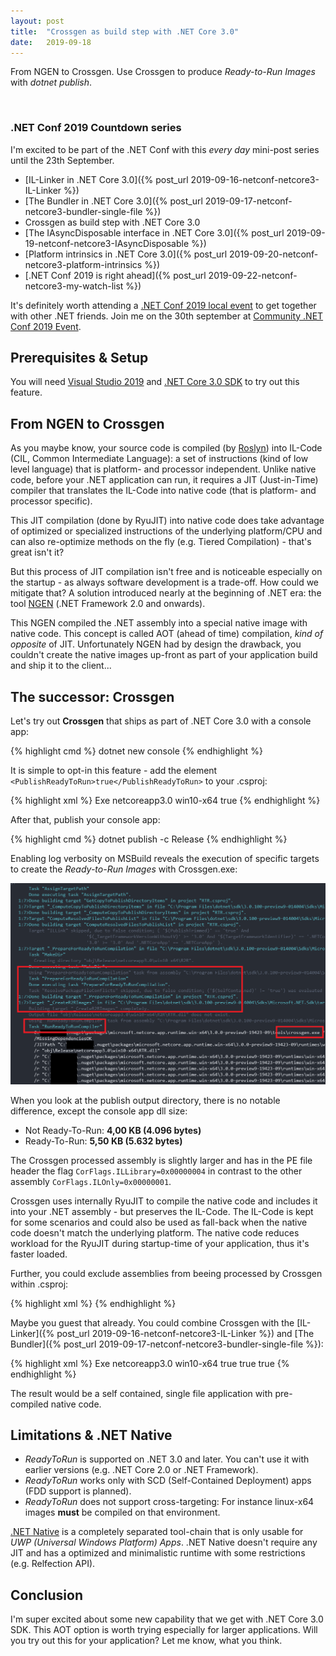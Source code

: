 ```yaml
---
layout: post
title:  "Crossgen as build step with .NET Core 3.0"
date:   2019-09-18
---
```


<p class="intro">
    <span class="dropcap">F</span>rom NGEN to Crossgen. 
    Use Crossgen to produce <i>Ready-to-Run Images</i> with <i>dotnet publish</i>.
</p>

<br/>

### .NET Conf 2019 Countdown series

I'm excited to be part of the .NET Conf with this *every day* mini-post series until the 23th September.

* [IL-Linker in .NET Core 3.0]({% post_url 2019-09-16-netconf-netcore3-IL-Linker %})
* [The Bundler in .NET Core 3.0]({% post_url 2019-09-17-netconf-netcore3-bundler-single-file %})
* Crossgen as build step with .NET Core 3.0
* [The IAsyncDisposable interface in .NET Core 3.0]({% post_url 2019-09-19-netconf-netcore3-IAsyncDisposable %})
* [Platform intrinsics in .NET Core 3.0]({% post_url 2019-09-20-netconf-netcore3-platform-intrinsics %})
* [.NET Conf 2019 is right ahead]({% post_url 2019-09-22-netconf-netcore3-my-watch-list %})

It's definitely worth attending a [.NET Conf 2019 local event](https://www.dotnetconf.net/local-events) to get together with other .NET friends.
Join me on the 30th september at [Community .NET Conf 2019 Event](https://www.meetup.com/de-DE/Basel-NET-User-Group/events/264124718/).

## Prerequisites & Setup

You will need [Visual Studio 2019](https://visualstudio.microsoft.com/vs/preview/) and [.NET Core 3.0 SDK](https://dotnet.microsoft.com/download/dotnet-core/3.0) to try out this feature.

## From NGEN to Crossgen

As you maybe know, your source code is compiled (by [Roslyn](https://github.com/dotnet/roslyn/)) into IL-Code (CIL, Common Intermediate Language): a set of instructions (kind of low level language) that is platform- and processor independent. Unlike native code, before your .NET application can run, it requires a JIT (Just-in-Time) compiler that translates the IL-Code into native code (that is platform- and processor specific). 

This JIT compilation (done by RyuJIT) into native code does take advantage of optimized or specialized instructions of the underlying platform/CPU and can also re-optimize methods on the fly (e.g. Tiered Compilation) - that's great isn't it?

But this process of JIT compilation isn't free and is noticeable especially on the startup - as always software development is a trade-off.
How could we mitigate that? A solution introduced nearly at the beginning of .NET era: the tool [NGEN](https://docs.microsoft.com/en-us/dotnet/framework/tools/ngen-exe-native-image-generator) (.NET Framework 2.0 and onwards).

This NGEN compiled the .NET assembly into a special native image with native code. This concept is called AOT (ahead of time) compilation, *kind of opposite* of JIT. Unfortunately NGEN had by design the drawback, you couldn't create the native images up-front as part of your application build and ship it to the client...

## The successor: Crossgen

Let's try out **Crossgen** that ships as part of .NET Core 3.0 with a console app:

{% highlight cmd %}
    dotnet new console
{% endhighlight %}

It is simple to opt-in this feature - add the element `<PublishReadyToRun>true</PublishReadyToRun>` to your .csproj:

{% highlight xml %}
<Project Sdk="Microsoft.NET.Sdk">
  <PropertyGroup>
    <OutputType>Exe</OutputType>
    <TargetFramework>netcoreapp3.0</TargetFramework>
    <RuntimeIdentifier>win10-x64</RuntimeIdentifier>
    <PublishReadyToRun>true</PublishReadyToRun>
  </PropertyGroup>
</Project>
{% endhighlight %}

After that, publish your console app:

{% highlight cmd %}
    dotnet publish -c Release
{% endhighlight %}

Enabling log verbosity on MSBuild reveals the execution of specific targets to create the *Ready-to-Run Images* with Crossgen.exe:

![msbuild-rtr-targets](/assets/img/netconf-netcore3-crossgen/msbuild-rtr-targets.png)

When you look at the publish output directory, there is no notable difference, except the console app dll size:

* Not Ready-To-Run: **4,00 KB (4.096 bytes)**
* Ready-To-Run: **5,50 KB (5.632 bytes)**

The Crossgen processed assembly is slightly larger and has in the PE file header the flag `CorFlags.ILLibrary=0x00000004` in contrast to the other assembly `CorFlags.ILOnly=0x00000001`.

Crossgen uses internally RyuJIT to compile the native code and includes it into your .NET assembly - but preserves the IL-Code. The IL-Code is kept for some scenarios and could also be used as fall-back when the native code doesn't match the underlying platform. The native code reduces workload for the RyuJIT during startup-time of your application, thus it's faster loaded.

Further, you could exclude assemblies from beeing processed by Crossgen within .csproj:

{% highlight xml %}
<ItemGroup>
  <PublishReadyToRunExclude Include="MyAssembly.dll" />
</ItemGroup>
{% endhighlight %}

Maybe you guest that already. You could combine Crossgen with the [IL-Linker]({% post_url 2019-09-16-netconf-netcore3-IL-Linker %}) and [The Bundler]({% post_url 2019-09-17-netconf-netcore3-bundler-single-file %}):

{% highlight xml %}
<Project Sdk="Microsoft.NET.Sdk">
  <PropertyGroup>
    <OutputType>Exe</OutputType>
    <TargetFramework>netcoreapp3.0</TargetFramework>
    <RuntimeIdentifier>win10-x64</RuntimeIdentifier>
    <PublishSingleFile>true</PublishSingleFile>
    <PublishTrimmed>true</PublishTrimmed>
    <PublishReadyToRun>true</PublishReadyToRun>
  </PropertyGroup>
</Project>
{% endhighlight %}

The result would be a self contained, single file application with pre-compiled native code.

## Limitations & .NET Native

* *ReadyToRun* is supported on .NET 3.0 and later. You can't use it with earlier versions (e.g. .NET Core 2.0 or .NET Framework).
* *ReadyToRun* works only with SCD (Self-Contained Deployment) apps (FDD support is planned).
* *ReadyToRun* does not support cross-targeting: For instance linux-x64 images **must** be compiled on that environment.

[.NET Native](https://docs.microsoft.com/en-us/dotnet/framework/net-native/) is a completely separated tool-chain that is only usable for *UWP (Universal Windows Platform) Apps*. .NET Native doesn't require any JIT and has a optimized and minimalistic runtime with some restrictions (e.g. Relfection API).

## Conclusion

I'm super excited about some new capability that we get with .NET Core 3.0 SDK.
This AOT option is worth trying especially for larger applications.
Will you try out this for your application? Let me know, what you think.


